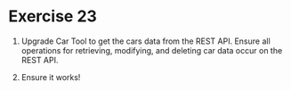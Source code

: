 # Exercise 23

1. Upgrade Car Tool to get the cars data from the REST API. Ensure all operations for retrieving, modifying, and deleting car data occur on the REST API.

2. Ensure it works!